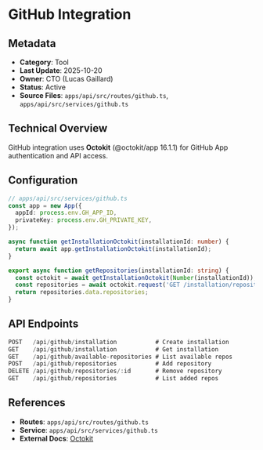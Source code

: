 # GitHub Integration

## Metadata
- **Category**: Tool
- **Last Update**: 2025-10-20
- **Owner**: CTO (Lucas Gaillard)
- **Status**: Active
- **Source Files**: `apps/api/src/routes/github.ts`, `apps/api/src/services/github.ts`

## Technical Overview

GitHub integration uses **Octokit** (@octokit/app 16.1.1) for GitHub App authentication and API access.

## Configuration

```typescript
// apps/api/src/services/github.ts
const app = new App({
  appId: process.env.GH_APP_ID,
  privateKey: process.env.GH_PRIVATE_KEY,
});

async function getInstallationOctokit(installationId: number) {
  return await app.getInstallationOctokit(installationId);
}

export async function getRepositories(installationId: string) {
  const octokit = await getInstallationOctokit(Number(installationId));
  const repositories = await octokit.request('GET /installation/repositories');
  return repositories.data.repositories;
}
```

## API Endpoints

```typescript
POST   /api/github/installation           # Create installation
GET    /api/github/installation           # Get installation
GET    /api/github/available-repositories # List available repos
POST   /api/github/repositories           # Add repository
DELETE /api/github/repositories/:id       # Remove repository
GET    /api/github/repositories           # List added repos
```

## References
- **Routes**: `apps/api/src/routes/github.ts`
- **Service**: `apps/api/src/services/github.ts`
- **External Docs**: [Octokit](https://github.com/octokit/octokit.js)
